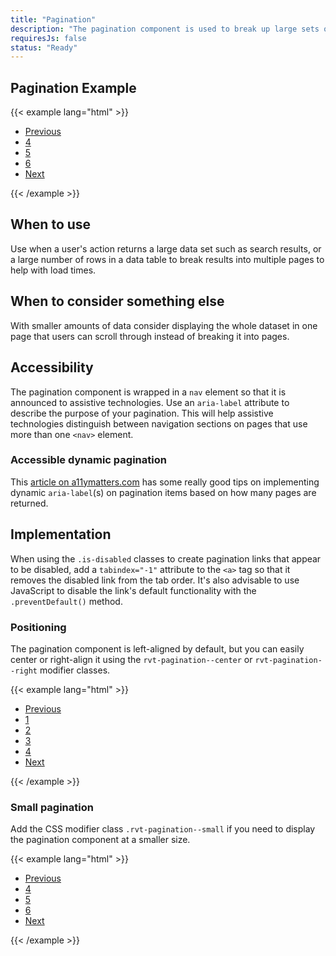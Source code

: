 ```yaml
---
title: "Pagination"
description: "The pagination component is used to break up large sets of data across multiple pages."
requiresJs: false
status: "Ready"
---
```

## Pagination Example
{{< example lang="html" >}}<nav role="navigation" aria-label="Default results pages">
    <ul class="rvt-pagination">
        <li class="rvt-pagination__item">
            <a href="#" aria-label="Previous set of pages">Previous</a>
        </li>
        <li class="rvt-pagination__item">
            <a href="#" aria-label="Page 4">4</a>
        </li>
        <li class="rvt-pagination__item is-active" aria-current="true">
            <a href="#" aria-label="Page 5, current page">5</a>
        </li>
        <li class="rvt-pagination__item">
            <a href="#" aria-label="Page 6">6</a>
        </li>
        <li class="rvt-pagination__item">
            <a href="#" aria-label="Next set of pages">Next</a>
        </li>
    </ul>
</nav>
{{< /example >}}

## When to use
Use when a user's action returns a large data set such as search results, or a large number of rows in a data table to break results into multiple pages to help with load times.

## When to consider something else
With smaller amounts of data consider displaying the whole dataset in one page that users can scroll through instead of breaking it into pages.

## Accessibility
The pagination component is wrapped in a `nav` element so that it is announced to assistive technologies. Use an `aria-label` attribute to describe the purpose of your pagination. This will help assistive technologies distinguish between navigation sections on pages that use more than one `<nav>` element.

### Accessible dynamic pagination
This [article on a11ymatters.com](http://www.a11ymatters.com/pattern/pagination/) has some really good tips on implementing dynamic `aria-label`(s) on pagination items based on how many pages are returned.

## Implementation
When using the `.is-disabled` classes to create pagination links that appear to be disabled, add a `tabindex="-1"` attribute to the `<a>` tag so that it removes the disabled link from the tab order. It's also advisable to use JavaScript to disable the link's default functionality with the `.preventDefault()` method.

### Positioning
The pagination component is left-aligned by default, but you can easily center or right-align it using the `rvt-pagination--center` or `rvt-pagination--right` modifier classes.

{{< example lang="html" >}}<nav role="navigation" aria-label="Right-aligned results pages">
    <ul class="rvt-pagination rvt-pagination--right">
        <li class="rvt-pagination__item is-disabled">
            <a href="#" aria-label="Previous pages" tabindex="-1">Previous</a>
        </li>
        <li class="rvt-pagination__item">
            <a href="#" aria-label="Page 1">1</a>
        </li>
        <li class="rvt-pagination__item">
            <a href="#" aria-label="Page 2">2</a>
        </li>
        <li class="rvt-pagination__item">
            <a href="#" aria-label="Page 3">3</a>
        </li>
        <li class="rvt-pagination__item is-active" aria-current="true">
            <a href="#" aria-label="Page 4, current page">4</a>
        </li>
        <li class="rvt-pagination__item">
            <a href="#" arial-label="Nex set of pages">Next</a>
        </li>
    </ul>
</nav>
{{< /example >}}

### Small pagination
Add the CSS modifier class `.rvt-pagination--small` if you need to display the pagination component at a smaller size.

{{< example lang="html" >}}<nav role="navigation" aria-label="Small results pages">
    <ul class="rvt-pagination rvt-pagination--small">
        <li class="rvt-pagination__item">
            <a href="#" aria-label="Previous set of pages">Previous</a>
        </li>
        <li class="rvt-pagination__item">
            <a href="#" aria-label="Page 4">4</a>
        </li>
        <li class="rvt-pagination__item is-active" aria-current="true">
            <a href="#" aria-label="Page 5, current page">5</a>
        </li>
        <li class="rvt-pagination__item">
            <a href="#" aria-label="Page 6">6</a>
        </li>
        <li class="rvt-pagination__item">
            <a href="#" aria-label="Next set of pages">Next</a>
        </li>
    </ul>
</nav>
{{< /example >}}
